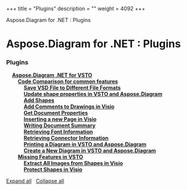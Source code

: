 +++
title = "Plugins" 
description = "" 
weight = 4092 
+++

Aspose.Diagram for .NET : Plugins  

# Aspose.Diagram for .NET : Plugins


### Plugins

&nbsp;&nbsp;&nbsp;&nbsp;[**Aspose.Diagram .NET for VSTO**](https://docs2.aspose.com/diagram/net/plugins/asposediagramnetforvsto/)    
&nbsp;&nbsp;&nbsp;&nbsp;&nbsp;&nbsp;&nbsp;&nbsp;[**Code Comparison for common features**](https://docs2.aspose.com/diagram/net/plugins/asposediagramnetforvsto/codecomparisonforcommonfeatures/)    
&nbsp;&nbsp;&nbsp;&nbsp;&nbsp;&nbsp;&nbsp;&nbsp;&nbsp;&nbsp;&nbsp;&nbsp;[**Save VSD File to Different File Formats**](https://docs2.aspose.com/diagram/net/plugins/asposediagramnetforvsto/codecomparisonforcommonfeatures/save+vsd+file+to+different+file+formats)    
&nbsp;&nbsp;&nbsp;&nbsp;&nbsp;&nbsp;&nbsp;&nbsp;&nbsp;&nbsp;&nbsp;&nbsp;[**Update shape properties in VSTO and Aspose.Diagram**](https://docs2.aspose.com/diagram/net/plugins/asposediagramnetforvsto/codecomparisonforcommonfeatures/update+shape+properties+in+vsto+and+aspose.diagram)    
&nbsp;&nbsp;&nbsp;&nbsp;&nbsp;&nbsp;&nbsp;&nbsp;&nbsp;&nbsp;&nbsp;&nbsp;[**Add Shapes**](https://docs2.aspose.com/diagram/net/plugins/asposediagramnetforvsto/codecomparisonforcommonfeatures/add+shapes)    
&nbsp;&nbsp;&nbsp;&nbsp;&nbsp;&nbsp;&nbsp;&nbsp;&nbsp;&nbsp;&nbsp;&nbsp;[**Add Comments to Drawings in Visio**](https://docs2.aspose.com/diagram/net/plugins/asposediagramnetforvsto/codecomparisonforcommonfeatures/add+comments+to+drawings+in+visio)    
&nbsp;&nbsp;&nbsp;&nbsp;&nbsp;&nbsp;&nbsp;&nbsp;&nbsp;&nbsp;&nbsp;&nbsp;[**Get Document Properties**](https://docs2.aspose.com/diagram/net/plugins/asposediagramnetforvsto/codecomparisonforcommonfeatures/get+document+properties)    
&nbsp;&nbsp;&nbsp;&nbsp;&nbsp;&nbsp;&nbsp;&nbsp;&nbsp;&nbsp;&nbsp;&nbsp;[**Inserting a new Page in Visio**](https://docs2.aspose.com/diagram/net/plugins/asposediagramnetforvsto/codecomparisonforcommonfeatures/inserting+a+new+page+in+visio)    
&nbsp;&nbsp;&nbsp;&nbsp;&nbsp;&nbsp;&nbsp;&nbsp;&nbsp;&nbsp;&nbsp;&nbsp;[**Writing Document Summary**](https://docs2.aspose.com/diagram/net/plugins/asposediagramnetforvsto/codecomparisonforcommonfeatures/writing+document+summary)    
&nbsp;&nbsp;&nbsp;&nbsp;&nbsp;&nbsp;&nbsp;&nbsp;&nbsp;&nbsp;&nbsp;&nbsp;[**Retrieving Font Information**](https://docs2.aspose.com/diagram/net/plugins/asposediagramnetforvsto/codecomparisonforcommonfeatures/retrieving+font+information)    
&nbsp;&nbsp;&nbsp;&nbsp;&nbsp;&nbsp;&nbsp;&nbsp;&nbsp;&nbsp;&nbsp;&nbsp;[**Retrieving Connector Information**](https://docs2.aspose.com/diagram/net/plugins/asposediagramnetforvsto/codecomparisonforcommonfeatures/retrieving+connector+information)    
&nbsp;&nbsp;&nbsp;&nbsp;&nbsp;&nbsp;&nbsp;&nbsp;&nbsp;&nbsp;&nbsp;&nbsp;[**Printing a Diagram in VSTO and Aspose.Diagram**](https://docs2.aspose.com/diagram/net/plugins/asposediagramnetforvsto/codecomparisonforcommonfeatures/printing+a+diagram+in+vsto+and+aspose.diagram)    
&nbsp;&nbsp;&nbsp;&nbsp;&nbsp;&nbsp;&nbsp;&nbsp;&nbsp;&nbsp;&nbsp;&nbsp;[**Create a New Diagram in VSTO and Aspose.Diagram**](https://docs2.aspose.com/diagram/net/plugins/asposediagramnetforvsto/codecomparisonforcommonfeatures/create+a+new+diagram+in+vsto+and+aspose.diagram)    
&nbsp;&nbsp;&nbsp;&nbsp;&nbsp;&nbsp;&nbsp;&nbsp;[**Missing Features in VSTO**](https://docs2.aspose.com/diagram/net/plugins/asposediagramnetforvsto/missingfeaturesinvsto/)    
&nbsp;&nbsp;&nbsp;&nbsp;&nbsp;&nbsp;&nbsp;&nbsp;&nbsp;&nbsp;&nbsp;&nbsp;[**Extract All Images from Shapes in Visio**](https://docs2.aspose.com/diagram/net/plugins/asposediagramnetforvsto/missingfeaturesinvsto/extract+all+images+from+shapes+in+visio)    
&nbsp;&nbsp;&nbsp;&nbsp;&nbsp;&nbsp;&nbsp;&nbsp;&nbsp;&nbsp;&nbsp;&nbsp;[**Protect Shapes in Visio**](https://docs2.aspose.com/diagram/net/plugins/asposediagramnetforvsto/missingfeaturesinvsto/protect+shapes+in+visio)    

[Expand all](#)   [Collapse all](#)

           

